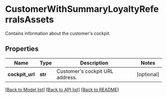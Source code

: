 # CustomerWithSummaryLoyaltyReferralsAssets

Contains information about the customer's cockpit.

## Properties

Name | Type | Description | Notes
------------ | ------------- | ------------- | -------------
**cockpit_url** | **str** | Customer&#39;s cockpit URL address. | [optional] 

[[Back to Model list]](../README.md#documentation-for-models) [[Back to API list]](../README.md#documentation-for-api-endpoints) [[Back to README]](../README.md)


